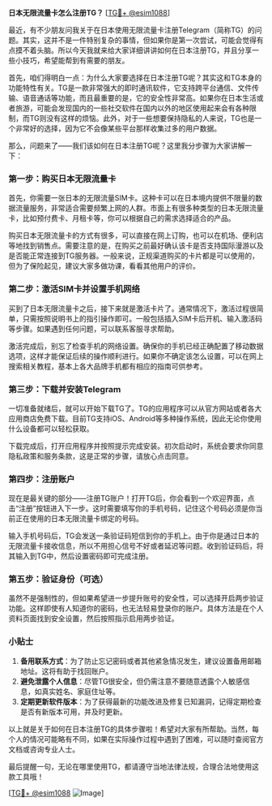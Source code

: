 **日本无限流量卡怎么注册TG？** [[TG💪+ @esim1088](https://t.me/s/esim1088)]

最近，有不少朋友问我关于在日本使用无限流量卡注册Telegram（简称TG）的问题。其实，这并不是一件特别复杂的事情，但如果你是第一次尝试，可能会觉得有点摸不着头脑。所以今天我就来给大家详细讲讲如何在日本注册TG，并且分享一些小技巧，希望能帮到有需要的朋友。

首先，咱们得明白一点：为什么大家要选择在日本注册TG呢？其实这和TG本身的功能特性有关。TG是一款非常强大的即时通讯软件，它支持跨平台通信、文件传输、语音通话等功能，而且最重要的是，它的安全性非常高。如果你在日本生活或者旅游，可能会发现国内的一些社交软件在国内以外的地区使用起来会有各种限制，而TG则没有这样的烦恼。此外，对于一些想要保持隐私的人来说，TG也是一个非常好的选择，因为它不会像某些平台那样收集过多的用户数据。

那么，问题来了——我们该如何在日本注册TG呢？这里我分步骤为大家讲解一下：

### 第一步：购买日本无限流量卡

首先，你需要一张日本的无限流量SIM卡。这种卡可以在日本境内提供不限量的数据流量服务，非常适合需要频繁上网的人群。市面上有很多种类型的日本无限流量卡，比如预付费卡、月租卡等，你可以根据自己的需求选择适合的产品。

购买日本无限流量卡的方式有很多，可以直接在网上订购，也可以在机场、便利店等地找到销售点。需要注意的是，在购买之前最好确认该卡是否支持国际漫游以及是否能正常连接到TG服务器。一般来说，正规渠道购买的卡片都是可以使用的，但为了保险起见，建议大家多做功课，看看其他用户的评价。

### 第二步：激活SIM卡并设置手机网络

买到了日本无限流量卡之后，接下来就是激活卡片了。通常情况下，激活过程很简单，只需按照说明书上的指引操作即可。一般包括插入SIM卡后开机、输入激活码等步骤。如果遇到任何问题，可以联系客服寻求帮助。

激活完成后，别忘了检查手机的网络设置。确保你的手机已经正确配置了移动数据选项，这样才能保证后续的操作顺利进行。如果你不确定该怎么设置，可以在网上搜索相关教程，基本上各大品牌手机都有相应的指南可供参考。

### 第三步：下载并安装Telegram

一切准备就绪后，就可以开始下载TG了。TG的应用程序可以从官方网站或者各大应用商店免费下载。目前TG支持iOS、Android等多种操作系统，因此无论你使用什么设备都可以轻松获取。

下载完成后，打开应用程序并按照提示完成安装。初次启动时，系统会要求你同意隐私政策和服务条款，这是正常的步骤，请放心点击同意。

### 第四步：注册账户

现在是最关键的部分——注册TG账户！打开TG后，你会看到一个欢迎界面，点击“注册”按钮进入下一步。这时需要填写你的手机号码，记住这个号码必须是你当前正在使用的日本无限流量卡绑定的号码。

输入手机号码后，TG会发送一条验证码短信到你的手机上。由于你是通过日本的无限流量卡接收信息，所以不用担心信号不好或者延迟等问题。收到验证码后，将其输入到TG中，然后设置密码即可完成注册。

### 第五步：验证身份（可选）

虽然不是强制性的，但如果希望进一步提升账号的安全性，可以选择开启两步验证功能。这样即使有人知道你的密码，也无法轻易登录你的账户。具体方法是在个人资料页面找到安全设置，然后按照指示启用两步验证。

### 小贴士

1. **备用联系方式**：为了防止忘记密码或者其他紧急情况发生，建议设置备用邮箱地址。这将有助于找回账户。
2. **避免泄露个人信息**：尽管TG很安全，但仍需注意不要随意透露个人敏感信息，如真实姓名、家庭住址等。
3. **定期更新软件版本**：为了获得最新的功能改进及修复已知漏洞，记得定期检查是否有新版本可用，并及时更新。

以上就是关于如何在日本注册TG的具体步骤啦！希望对大家有所帮助。当然，每个人的情况可能略有不同，如果在实际操作过程中遇到了困难，可以随时查阅官方文档或咨询专业人士。

最后提醒一句，无论在哪里使用TG，都请遵守当地法律法规，合理合法地使用这款工具哦！

[[TG💪+ @esim1088](https://t.me/s/esim1088) ![Image](https://i.postimg.cc/4NQfJmqS/Snipaste-2025-05-13-00-14-12.png)]